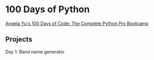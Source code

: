 # 100 Days of Python
[Angela Yu's 100 Days of Code: The Complete Python Pro Bootcamp](https://www.udemy.com/course/100-days-of-code/)

## Projects
Day 1: Band name generator
